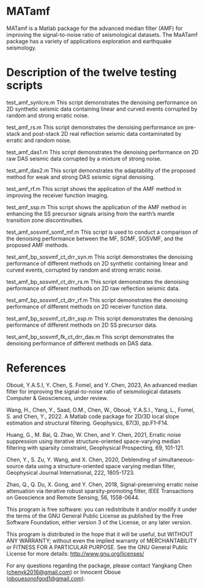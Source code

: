 # MATamf
MATamf is a Matlab package for  the advanced median filter (AMF) for improving the signal-to-noise ratio of seismological datasets. The MaATamf package has a variety of applications exploration and earthquake seismology.

# Description of the twelve testing scripts

test_amf_synlcre.m This script demonstrates the denoising performance on 2D synthetic seismic data containing linear and curved events corrupted by random and strong erratic noise. 

test_amf_rs.m This script demonstrates the denoising performance on pre-stack and post-stack 2D real reflection seismic data contaminated by erratic and random noise. 

test_amf_das1.m This script demonstrates the denoising performance on 2D raw DAS seismic data corrupted by a mixture of strong noise. 

test_amf_das2.m This script demonstrates the adaptability of the proposed method for weak and strong DAS seismic signal denoising. 

test_amf_rf.m This script shows the application of the AMF method in improving the receiver function imaging.

test_amf_ssp.m This script shows the application of the AMF method in enhancing the SS precursor signals arising from the earth’s mantle transition zone discontinuities.

test_amf_sosvmf_somf_mf.m This script is used to conduct a comparison of the denoising performance between the MF, SOMF, SOSVMF, and the proposed AMF methods.

test_amf_bp_sosvmf_ct_drr_syn.m This script demonstrates the denoising performance of different methods on 2D synthetic containing linear and curved events, corrupted by random and strong erratic noise. 

test_amf_bp_sosvmf_ct_drr_rs.m This script demonstrates the denoising performance of different methods on 2D raw reflection seismic data.

test_amf_bp_sosvmf_ct_drr_rf.m This script demonstrates the denoising performance of different methods on 2D receiver function data.

test_amf_bp_sosvmf_ct_drr_ssp.m This script demonstrates the denoising performance of different methods on 2D SS precursor data.

test_amf_bp_sosvmf_fk_ct_drr_das.m This script demonstrates the denoising performance of different methods on DAS data.


# References

Oboué, Y.A.S.I, Y. Chen, S. Fomel, and Y. Chen, 2023, An advanced median filter for improving the signal-to-noise ratio of seismological datasets Computer & Geosciences, under review.

Wang, H., Chen, Y., Saad, O.M., Chen, W., Oboué, Y.A.S.I., Yang, L., Fomel, S. and Chen, Y., 2022. A Matlab code package for 2D/3D local slope estimation and structural filtering. Geophysics, 87(3), pp.F1–F14.

Huang, G., M. Bai, Q. Zhao, W. Chen, and Y. Chen, 2021, Erratic noise suppression using iterative structure-oriented space-varying median filtering with sparsity constraint, Geophysical Prospecting, 69, 101-121.

Chen, Y., S. Zu, Y. Wang, and X. Chen, 2020, Deblending of simultaneous-source data using a structure-oriented space varying median filter, Geophysical Journal International, 222, 1805-1723.

Zhao, Q., Q. Du, X. Gong, and Y. Chen, 2018, Signal-preserving erratic noise attenuation via iterative robust sparsity-promoting filter, IEEE Transactions on Geoscience and Remote Sensing, 56, 1558-0644.


This program is free software: you can redistribute it and/or modify
it under the terms of the GNU General Public License as published
by the Free Software Foundation, either version 3 of the License, or
any later version.

This program is distributed in the hope that it will be useful,
but WITHOUT ANY WARRANTY; without even the implied warranty of
MERCHANTABILITY or FITNESS FOR A PARTICULAR PURPOSE.  See the
GNU General Public License for more details: http://www.gnu.org/licenses/

For any questions regarding the package, please contact Yangkang Chen (chenyk2016@gmail.com) or Innocent Oboue (obouesonofgod1@gmail.com).
